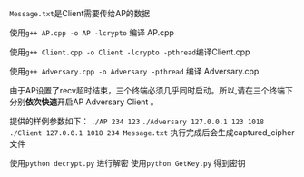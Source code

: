`Message.txt`是Client需要传给AP的数据

使用`g++ AP.cpp -o AP -lcrypto` 编译 AP.cpp

使用`g++ Client.cpp -o Client -lcrypto -pthread`编译Client.cpp

使用`g++ Adversary.cpp -o Adversary -pthread` 编译 Adversary.cpp

由于AP设置了recv超时结束，三个终端必须几乎同时启动。所以,请在三个终端下分别**依次快速**开启AP Adversary Client 。

提供的样例参数如下：
`./AP 234 123`
`./Adversary 127.0.0.1 123 1018`
`./Client 127.0.0.1 1018 234 Message.txt`
执行完成后会生成captured_cipher文件



使用`python decrypt.py` 进行解密
使用`python GetKey.py` 得到密钥